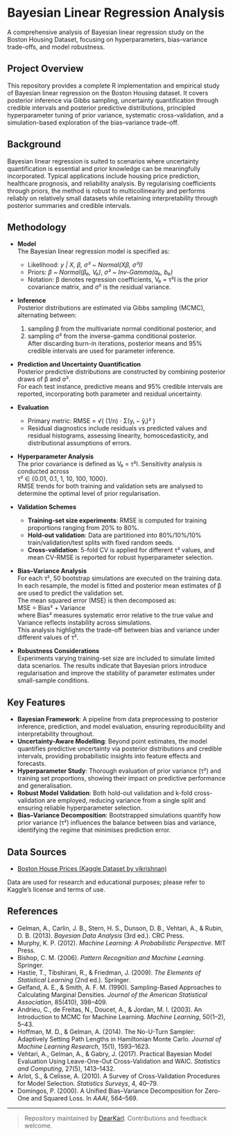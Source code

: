 # Bayesian Linear Regression Analysis

A comprehensive analysis of Bayesian linear regression study on the Boston Housing Dataset, focusing on hyperparameters, bias–variance trade-offs, and model robustness.

## Project Overview

This repository provides a complete R implementation and empirical study of Bayesian linear regression on the Boston Housing dataset. It covers posterior inference via Gibbs sampling, uncertainty quantification through credible intervals and posterior predictive distributions, principled hyperparameter tuning of prior variance, systematic cross-validation, and a simulation-based exploration of the bias–variance trade-off.

## Background

Bayesian linear regression is suited to scenarios where uncertainty quantification is essential and prior knowledge can be meaningfully incorporated. Typical applications include housing price prediction, healthcare prognosis, and reliability analysis. By regularising coefficients through priors, the method is robust to multicollinearity and performs reliably on relatively small datasets while retaining interpretability through posterior summaries and credible intervals.

## Methodology

- **Model**  
  The Bayesian linear regression model is specified as:  
  - Likelihood: *y | X, β, σ² ~ Normal(Xβ, σ²I)*  
  - Priors: *β ~ Normal(β₀, V₀)*, *σ² ~ Inv-Gamma(a₀, b₀)*  
  - Notation: β denotes regression coefficients, V₀ = τ²I is the prior covariance matrix, and σ² is the residual variance.  

- **Inference**  
  Posterior distributions are estimated via Gibbs sampling (MCMC), alternating between:  
  1) sampling β from the multivariate normal conditional posterior, and  
  2) sampling σ² from the inverse-gamma conditional posterior.  
  After discarding burn-in iterations, posterior means and 95% credible intervals are used for parameter inference.  

- **Prediction and Uncertainty Quantification**  
  Posterior predictive distributions are constructed by combining posterior draws of β and σ².  
  For each test instance, predictive means and 95% credible intervals are reported, incorporating both parameter and residual uncertainty.  

- **Evaluation**  
  - Primary metric: RMSE = √( (1/n) · Σ(yᵢ − ŷᵢ)² )  
  - Residual diagnostics include residuals vs predicted values and residual histograms, assessing linearity, homoscedasticity, and distributional assumptions of errors.  

- **Hyperparameter Analysis**  
  The prior covariance is defined as V₀ = τ²I. Sensitivity analysis is conducted across  
  τ² ∈ {0.01, 0.1, 1, 10, 100, 1000}.  
  RMSE trends for both training and validation sets are analysed to determine the optimal level of prior regularisation.  

- **Validation Schemes**  
  - **Training-set size experiments**: RMSE is computed for training proportions ranging from 20% to 80%.  
  - **Hold-out validation**: Data are partitioned into 80%/10%/10% train/validation/test splits with fixed random seeds.  
  - **Cross-validation**: 5-fold CV is applied for different τ² values, and mean CV-RMSE is reported for robust hyperparameter selection.  

- **Bias–Variance Analysis**  
  For each τ², 50 bootstrap simulations are executed on the training data.  
  In each resample, the model is fitted and posterior mean estimates of β are used to predict the validation set.  
  The mean squared error (MSE) is then decomposed as:  
  MSE = Bias² + Variance  
  where Bias² measures systematic error relative to the true value and Variance reflects instability across simulations.  
  This analysis highlights the trade-off between bias and variance under different values of τ².  

- **Robustness Considerations**  
  Experiments varying training-set size are included to simulate limited data scenarios. The results indicate that Bayesian priors introduce regularisation and improve the       stability of parameter estimates under small-sample conditions.

## Key Features  

- **Bayesian Framework**: A pipeline from data preprocessing to posterior inference, prediction, and model evaluation, ensuring reproducibility and interpretability throughout.  
- **Uncertainty-Aware Modelling**: Beyond point estimates, the model quantifies predictive uncertainty via posterior distributions and credible intervals, providing probabilistic insights into feature effects and forecasts.  
- **Hyperparameter Study**: Thorough evaluation of prior variance (τ²) and training set proportions, showing their impact on predictive performance and generalisation.  
- **Robust Model Validation**: Both hold-out validation and k-fold cross-validation are employed, reducing variance from a single split and ensuring reliable hyperparameter selection.  
- **Bias–Variance Decomposition**: Bootstrapped simulations quantify how prior variance (τ²) influences the balance between bias and variance, identifying the regime that minimises prediction error.

## Data Sources

- [Boston House Prices (Kaggle Dataset by vikrishnan)](https://www.kaggle.com/datasets/vikrishnan/boston-house-prices)  

Data are used for research and educational purposes; please refer to Kaggle’s license and terms of use.

## References

- Gelman, A., Carlin, J. B., Stern, H. S., Dunson, D. B., Vehtari, A., & Rubin, D. B. (2013). *Bayesian Data Analysis* (3rd ed.). CRC Press.
- Murphy, K. P. (2012). *Machine Learning: A Probabilistic Perspective*. MIT Press.
- Bishop, C. M. (2006). *Pattern Recognition and Machine Learning*. Springer.
- Hastie, T., Tibshirani, R., & Friedman, J. (2009). *The Elements of Statistical Learning* (2nd ed.). Springer.
- Gelfand, A. E., & Smith, A. F. M. (1990). Sampling-Based Approaches to Calculating Marginal Densities. *Journal of the American Statistical Association*, 85(410), 398–409.
- Andrieu, C., de Freitas, N., Doucet, A., & Jordan, M. I. (2003). An Introduction to MCMC for Machine Learning. *Machine Learning*, 50(1–2), 5–43.
- Hoffman, M. D., & Gelman, A. (2014). The No-U-Turn Sampler: Adaptively Setting Path Lengths in Hamiltonian Monte Carlo. *Journal of Machine Learning Research*, 15(1), 1593–1623.
- Vehtari, A., Gelman, A., & Gabry, J. (2017). Practical Bayesian Model Evaluation Using Leave-One-Out Cross-Validation and WAIC. *Statistics and Computing*, 27(5), 1413–1432.
- Arlot, S., & Celisse, A. (2010). A Survey of Cross-Validation Procedures for Model Selection. *Statistics Surveys*, 4, 40–79.
- Domingos, P. (2000). A Unified Bias–Variance Decomposition for Zero-One and Squared Loss. In *AAAI*, 564–569.

---

> Repository maintained by [DearKarl](https://github.com/DearKarl). Contributions and feedback welcome. 
